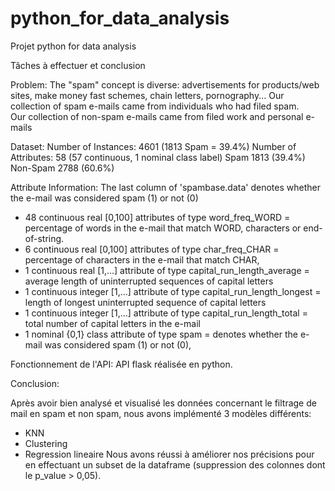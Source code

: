 # python_for_data_analysis
Projet python for data analysis

Tâches à effectuer et conclusion

Problem:
  The "spam" concept is diverse: advertisements for products/web
  sites, make money fast schemes, chain letters, pornography...
  Our collection of spam e-mails came from individuals who had filed spam.  
  Our collection of non-spam e-mails came from filed work and personal e-mails

Dataset: 
  Number of Instances: 4601 (1813 Spam = 39.4%)
  Number of Attributes: 58 (57 continuous, 1 nominal class label)
  Spam	  1813  (39.4%)
  Non-Spam  2788  (60.6%)

Attribute Information:
  The last column of 'spambase.data' denotes whether the e-mail was 
  considered spam (1) or not (0)
  - 48 continuous real [0,100] attributes of type word_freq_WORD = percentage of words in the e-mail that match WORD, characters or end-of-string.
  - 6 continuous real [0,100] attributes of type char_freq_CHAR = percentage of characters in the e-mail that match CHAR,
  - 1 continuous real [1,...] attribute of type capital_run_length_average = average length of uninterrupted sequences of capital letters
  - 1 continuous integer [1,...] attribute of type capital_run_length_longest = length of longest uninterrupted sequence of capital letters
  - 1 continuous integer [1,...] attribute of type capital_run_length_total = total number of capital letters in the e-mail
  - 1 nominal {0,1} class attribute of type spam = denotes whether the e-mail was considered spam (1) or not (0), 

Fonctionnement de l'API:
  API flask réalisée en python.
  
Conclusion:

  Après avoir bien analysé et visualisé les données concernant le filtrage de mail en spam et non spam, nous avons implémenté 3 modèles différents:
  - KNN
  - Clustering
  - Regression lineaire
  Nous avons réussi à améliorer nos précisions pour en effectuant un subset de la dataframe (suppression des colonnes dont le p_value > 0,05).
